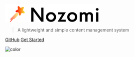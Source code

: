 <img src="_media/icon-left-font.svg" alt="icon" width="300px"/>

> A lightweight and simple content management system

[GitHub](https://github.com/afroraydude/nozomi-core)
[Get Started](index.md)

![color](#f0f0f0)